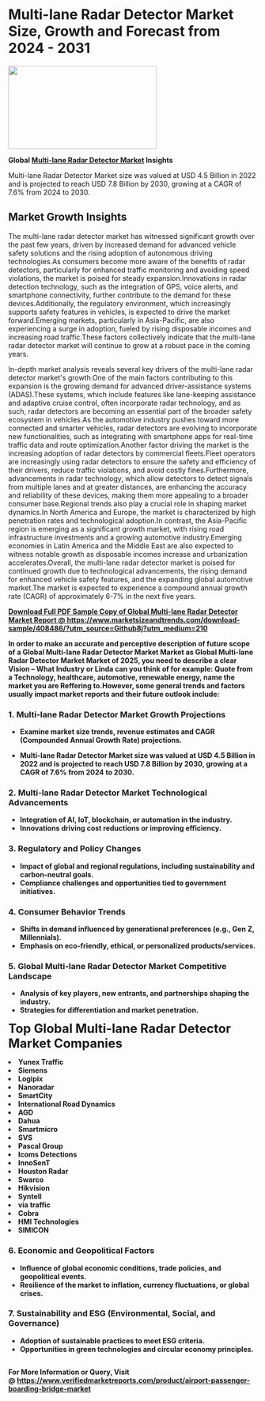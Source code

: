 <H1>Multi-lane Radar Detector Market Size, Growth and Forecast from 2024 - 2031</H1><img class="aligncenter size-medium wp-image-584254" src="https://thirdeyenews.in/wp-content/uploads/2024/09/Global-Market-Research-300x168.jpeg" alt="" width="300" height="168" /><p><strong>Global&nbsp;<a href="https://www.marketsizeandtrends.com/download-sample/408486/?utm_source=Github8j?utm_medium=210">Multi-lane Radar Detector Market</a> Insights</strong></p><p>Multi-lane Radar Detector Market size was valued at USD 4.5 Billion in 2022 and is projected to reach USD 7.8 Billion by 2030, growing at a CAGR of 7.6% from 2024 to 2030.</p><p><h2>Market Growth Insights</h2> <p>The multi-lane radar detector market has witnessed significant growth over the past few years, driven by increased demand for advanced vehicle safety solutions and the rising adoption of autonomous driving technologies.As consumers become more aware of the benefits of radar detectors, particularly for enhanced traffic monitoring and avoiding speed violations, the market is poised for steady expansion.Innovations in radar detection technology, such as the integration of GPS, voice alerts, and smartphone connectivity, further contribute to the demand for these devices.Additionally, the regulatory environment, which increasingly supports safety features in vehicles, is expected to drive the market forward.Emerging markets, particularly in Asia-Pacific, are also experiencing a surge in adoption, fueled by rising disposable incomes and increasing road traffic.These factors collectively indicate that the multi-lane radar detector market will continue to grow at a robust pace in the coming years.</p> <p><strong><a href="#"></a></strong></p> <p>In-depth market analysis reveals several key drivers of the multi-lane radar detector market's growth.One of the main factors contributing to this expansion is the growing demand for advanced driver-assistance systems (ADAS).These systems, which include features like lane-keeping assistance and adaptive cruise control, often incorporate radar technology, and as such, radar detectors are becoming an essential part of the broader safety ecosystem in vehicles.As the automotive industry pushes toward more connected and smarter vehicles, radar detectors are evolving to incorporate new functionalities, such as integrating with smartphone apps for real-time traffic data and route optimization.Another factor driving the market is the increasing adoption of radar detectors by commercial fleets.Fleet operators are increasingly using radar detectors to ensure the safety and efficiency of their drivers, reduce traffic violations, and avoid costly fines.Furthermore, advancements in radar technology, which allow detectors to detect signals from multiple lanes and at greater distances, are enhancing the accuracy and reliability of these devices, making them more appealing to a broader consumer base.Regional trends also play a crucial role in shaping market dynamics.In North America and Europe, the market is characterized by high penetration rates and technological adoption.In contrast, the Asia-Pacific region is emerging as a significant growth market, with rising road infrastructure investments and a growing automotive industry.Emerging economies in Latin America and the Middle East are also expected to witness notable growth as disposable incomes increase and urbanization accelerates.Overall, the multi-lane radar detector market is poised for continued growth due to technological advancements, the rising demand for enhanced vehicle safety features, and the expanding global automotive market.The market is expected to experience a compound annual growth rate (CAGR) of approximately 6-7% in the next five years.</p> <p><strong><a href="#"></p><p><span class=""><strong>Download Full PDF Sample Copy of Global Multi-lane Radar Detector Market Report</strong> @ <a href="https://www.marketsizeandtrends.com/download-sample/408486/?utm_source=Github8j?utm_medium=210" target="_blank">https://www.marketsizeandtrends.com/download-sample/408486/?utm_source=Github8j?utm_medium=210</a></span></p><p>In order to make an accurate and perceptive description of future scope of a Global&nbsp;Multi-lane Radar Detector Market Market as Global&nbsp;Multi-lane Radar Detector Market Market of 2025, you need to describe a clear Vision &ndash; What Industry or Linda can you think of for example: Quote from a Technology, healthcare, automotive, renewable energy, name the market you are Reffering to.However, some general trends and factors usually impact market reports and their future outlook include:</p><h3>1.&nbsp;<strong>Multi-lane Radar Detector Market Growth Projections</strong></h3><ul><li>Examine market size trends, revenue estimates and CAGR (Compounded Annual Growth Rate) projections.</li><li><p>Multi-lane Radar Detector Market size was valued at USD 4.5 Billion in 2022 and is projected to reach USD 7.8 Billion by 2030, growing at a CAGR of 7.6% from 2024 to 2030.</p></li></ul><h3>2.&nbsp;<strong>Multi-lane Radar Detector Market Technological Advancements</strong></h3><ul><li>Integration of AI, IoT, blockchain, or automation in the industry.</li><li>Innovations driving cost reductions or improving efficiency.</li></ul><h3>3.&nbsp;<strong>Regulatory and Policy Changes</strong></h3><ul><li>Impact of global and regional regulations, including sustainability and carbon-neutral goals.</li><li>Compliance challenges and opportunities tied to government initiatives.</li></ul><h3>4.&nbsp;<strong>Consumer Behavior Trends</strong></h3><ul><li>Shifts in demand influenced by generational preferences (e.g., Gen Z, Millennials).</li><li>Emphasis on eco-friendly, ethical, or personalized products/services.</li></ul><h3>5.&nbsp;<strong>Global Multi-lane Radar Detector Market Competitive Landscape</strong></h3><ul><li>Analysis of key players, new entrants, and partnerships shaping the industry.</li><li>Strategies for differentiation and market penetration.</li></ul><p data-pm-slice="1 1 []"><span style="color: inherit; font-family: inherit; font-size: 25px;">Top Global Multi-lane Radar Detector Market Companies</span></p><div class="" data-test-id=""><p><li>Yunex Traffic</li><li> Siemens</li><li> Logipix</li><li> Nanoradar</li><li> SmartCity</li><li> International Road Dynamics</li><li> AGD</li><li> Dahua</li><li> Smartmicro</li><li> SVS</li><li> Pascal Group</li><li> Icoms Detections</li><li> InnoSenT</li><li> Houston Radar</li><li> Swarco</li><li> Hikvision</li><li> Syntell</li><li> via traffic</li><li> Cobra</li><li> HMI Technologies</li><li> SIMICON</li></p></div><h3>6.&nbsp;<strong>Economic and Geopolitical Factors</strong></h3><ul><li>Influence of global economic conditions, trade policies, and geopolitical events.</li><li>Resilience of the market to inflation, currency fluctuations, or global crises.</li></ul><h3>7.&nbsp;<strong>Sustainability and ESG (Environmental, Social, and Governance)</strong></h3><ul><li>Adoption of sustainable practices to meet ESG criteria.</li><li>Opportunities in green technologies and circular economy principles.</li></ul><h2><strong style="font-size: 14px;">For More Information or Query, Visit @&nbsp;</strong><a style="background-color: #ffffff; font-size: 14px;" href="https://www.marketsizeandtrends.com/report/multi-lane-radar-detector-market/" target="_blank">https://www.verifiedmarketreports.com/product/airport-passenger-boarding-bridge-market</a></h2>